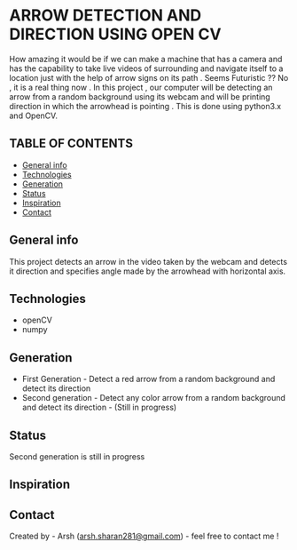 # ARROW DETECTION AND DIRECTION USING OPEN CV

How amazing it would be if we can make a machine that has a camera and has the capability to take live videos of surrounding and navigate itself to a location just with the help of arrow signs on its path . Seems Futuristic ?? No , it is a real thing now . In this project , our computer will be detecting an arrow from a random background using its webcam and will be printing direction in which the arrowhead is pointing . This is done using python3.x and OpenCV.

## TABLE OF CONTENTS
* [General info](#general-info)
* [Technologies](#technologies)
* [Generation](#generation)
* [Status](#status)
* [Inspiration](#inspiration)
* [Contact](#contact)

## General info
This project detects an arrow in the video taken by the webcam and detects it direction and specifies angle made by the arrowhead with horizontal axis.

## Technologies
* openCV
* numpy

## Generation
* First Generation - Detect a red arrow from a random background and detect its direction
* Second generation - Detect any color arrow from a random background and detect its direction - (Still in progress)

## Status
Second generation is still in progress

## Inspiration

## Contact
Created by - Arsh (arsh.sharan281@gmail.com) - feel free to contact me !

